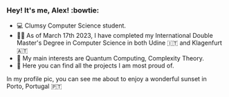### Hey! It's me, Alex! :bowtie: ###

- :computer: Clumsy Computer Science student.
- 🧑‍🎓 As of March 17th 2023, I have completed my International Double Master's Degree in Computer Science in both Udine 🇮🇹 and Klagenfurt 🇦🇹
- :mag_right: My main interests are Quantum Computing, Complexity Theory.
- 🔭 Here you can find all the projects I am most proud of.

In my profile pic, you can see me about to enjoy a wonderful sunset in Porto, Portugal 🇵🇹
<!---
Alex-Dell1/Alex-Dell1 is a ✨ special ✨ repository because its `README.md` (this file) appears on your GitHub profile.
You can click the Preview link to take a look at your changes.
--->
